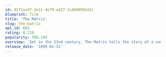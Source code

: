 ```yaml
---
id: 91f1acd7-3e11-4e79-a427-1cdb99992d2c
blueprint: film
title: 'The Matrix'
slug: the-matrix
api_id: 603
rating: 8.216
popularity: 396.194
overview: 'Set in the 22nd century, The Matrix tells the story of a computer hacker who joins a group of underground insurgents fighting the vast and powerful computers who now rule the earth.'
release_date: '1999-03-31'
---
```

